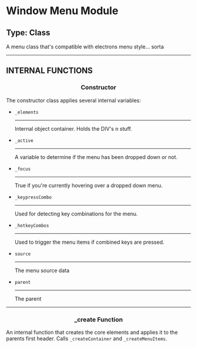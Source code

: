 # Window Menu Module
## Type: Class
A menu class that's compatible with electrons menu style... sorta

<hr>

## INTERNAL FUNCTIONS

### <center>Constructor</center>
The constructor class applies several internal variables:

 * `_elements` <hr>
    Internal object container. Holds the DIV's n stuff.

 * `_active` <hr>
    A variable to determine if the menu has been dropped down or not.

 * `_focus` <hr>
    True if you're currently hovering over a dropped down menu.

 * `_keypressCombo` <hr>
    Used for detecting key combinations for the menu.

 * `_hotkeyCombos` <hr>
    Used to trigger the menu items if combined keys are pressed.

 * `source  ` <hr>
   The menu source data

 * `parent` <hr>
   The parent
   
<hr>

### <center>_create Function</center>
An internal function that creates the core elements and applies it to the parents first header.
Calls `_createContainer` and `_createMenuItems`.
